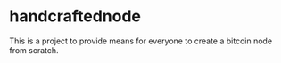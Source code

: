# handcraftednode
This is a project to provide means for everyone to create a bitcoin node from scratch.
